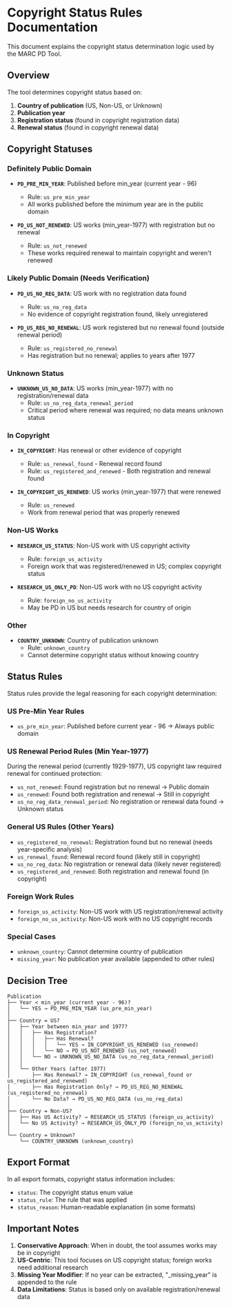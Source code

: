 # Copyright Status Rules Documentation

This document explains the copyright status determination logic used by the MARC PD Tool.

## Overview

The tool determines copyright status based on:

1. **Country of publication** (US, Non-US, or Unknown)
1. **Publication year**
1. **Registration status** (found in copyright registration data)
1. **Renewal status** (found in copyright renewal data)

## Copyright Statuses

### Definitely Public Domain

- **`PD_PRE_MIN_YEAR`**: Published before min_year (current year - 96)

  - Rule: `us_pre_min_year`
  - All works published before the minimum year are in the public domain

- **`PD_US_NOT_RENEWED`**: US works (min_year-1977) with registration but no renewal

  - Rule: `us_not_renewed`
  - These works required renewal to maintain copyright and weren't renewed

### Likely Public Domain (Needs Verification)

- **`PD_US_NO_REG_DATA`**: US work with no registration data found

  - Rule: `us_no_reg_data`
  - No evidence of copyright registration found, likely unregistered

- **`PD_US_REG_NO_RENEWAL`**: US work registered but no renewal found (outside renewal period)

  - Rule: `us_registered_no_renewal`
  - Has registration but no renewal; applies to years after 1977

### Unknown Status

- **`UNKNOWN_US_NO_DATA`**: US works (min_year-1977) with no registration/renewal data
  - Rule: `us_no_reg_data_renewal_period`
  - Critical period where renewal was required; no data means unknown status

### In Copyright

- **`IN_COPYRIGHT`**: Has renewal or other evidence of copyright

  - Rule: `us_renewal_found` - Renewal record found
  - Rule: `us_registered_and_renewed` - Both registration and renewal found

- **`IN_COPYRIGHT_US_RENEWED`**: US works (min_year-1977) that were renewed

  - Rule: `us_renewed`
  - Work from renewal period that was properly renewed

### Non-US Works

- **`RESEARCH_US_STATUS`**: Non-US work with US copyright activity

  - Rule: `foreign_us_activity`
  - Foreign work that was registered/renewed in US; complex copyright status

- **`RESEARCH_US_ONLY_PD`**: Non-US work with no US copyright activity

  - Rule: `foreign_no_us_activity`
  - May be PD in US but needs research for country of origin

### Other

- **`COUNTRY_UNKNOWN`**: Country of publication unknown
  - Rule: `unknown_country`
  - Cannot determine copyright status without knowing country

## Status Rules

Status rules provide the legal reasoning for each copyright determination:

### US Pre-Min Year Rules

- `us_pre_min_year`: Published before current year - 96 → Always public domain

### US Renewal Period Rules (Min Year-1977)

During the renewal period (currently 1929-1977), US copyright law required renewal for continued protection:

- `us_not_renewed`: Found registration but no renewal → Public domain
- `us_renewed`: Found both registration and renewal → Still in copyright
- `us_no_reg_data_renewal_period`: No registration or renewal data found → Unknown status

### General US Rules (Other Years)

- `us_registered_no_renewal`: Registration found but no renewal (needs year-specific analysis)
- `us_renewal_found`: Renewal record found (likely still in copyright)
- `us_no_reg_data`: No registration or renewal data (likely never registered)
- `us_registered_and_renewed`: Both registration and renewal found (in copyright)

### Foreign Work Rules

- `foreign_us_activity`: Non-US work with US registration/renewal activity
- `foreign_no_us_activity`: Non-US work with no US copyright records

### Special Cases

- `unknown_country`: Cannot determine country of publication
- `missing_year`: No publication year available (appended to other rules)

## Decision Tree

```
Publication
├── Year < min_year (current year - 96)?
│   └── YES → PD_PRE_MIN_YEAR (us_pre_min_year)
│
├── Country = US?
│   ├── Year between min_year and 1977?
│   │   ├── Has Registration?
│   │   │   ├── Has Renewal?
│   │   │   │   └── YES → IN_COPYRIGHT_US_RENEWED (us_renewed)
│   │   │   └── NO → PD_US_NOT_RENEWED (us_not_renewed)
│   │   └── NO → UNKNOWN_US_NO_DATA (us_no_reg_data_renewal_period)
│   │
│   └── Other Years (after 1977)
│       ├── Has Renewal? → IN_COPYRIGHT (us_renewal_found or us_registered_and_renewed)
│       ├── Has Registration Only? → PD_US_REG_NO_RENEWAL (us_registered_no_renewal)
│       └── No Data? → PD_US_NO_REG_DATA (us_no_reg_data)
│
├── Country = Non-US?
│   ├── Has US Activity? → RESEARCH_US_STATUS (foreign_us_activity)
│   └── No US Activity? → RESEARCH_US_ONLY_PD (foreign_no_us_activity)
│
└── Country = Unknown?
    └── COUNTRY_UNKNOWN (unknown_country)
```

## Export Format

In all export formats, copyright status information includes:

- `status`: The copyright status enum value
- `status_rule`: The rule that was applied
- `status_reason`: Human-readable explanation (in some formats)

## Important Notes

1. **Conservative Approach**: When in doubt, the tool assumes works may be in copyright
1. **US-Centric**: This tool focuses on US copyright status; foreign works need additional research
1. **Missing Year Modifier**: If no year can be extracted, "\_missing_year" is appended to the rule
1. **Data Limitations**: Status is based only on available registration/renewal data
